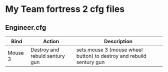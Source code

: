 # My Team fortress 2 cfg files

## Engineer.cfg


|Bind           |Action                        |Description                                                         |
|---------------|------------------------------|--------------------------------------------------------------------|
|Mouse 3        |Destroy and rebuld sentury gun|sets mouse 3 (mouse wheel button) to destroy and rebuild sentury gun|
